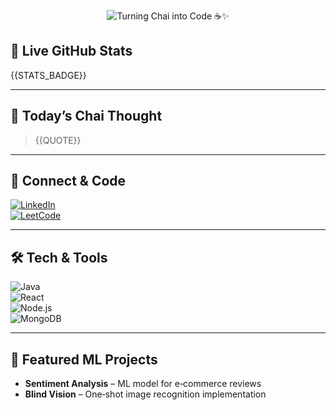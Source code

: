 <p align="center">
  <img src="assets/banner.png" alt="Turning Chai into Code ☕✨" />
</p>

## 🧠 Live GitHub Stats  
{{STATS_BADGE}}

---

## 🍵 Today’s Chai Thought  
> {{QUOTE}}

---

## 🔗 Connect & Code  
[![LinkedIn](https://img.shields.io/badge/LinkedIn-blue?style=for-the-badge&logo=linkedin&logoColor=white)](https://www.linkedin.com/in/riya-gupta-911579250/)  
[![LeetCode](https://img.shields.io/badge/LeetCode-orange?style=for-the-badge&logo=leetcode&logoColor=white)](https://leetcode.com/u/RiyaGupta2231/)

---

## 🛠️ Tech & Tools  
![Java](https://img.shields.io/badge/Java-ED8B00?style=for-the-badge&logo=java&logoColor=white)  
![React](https://img.shields.io/badge/React-61DAFB?style=for-the-badge&logo=react)  
![Node.js](https://img.shields.io/badge/Node.js-339933?style=for-the-badge&logo=nodedotjs&logoColor=white)  
![MongoDB](https://img.shields.io/badge/MongoDB-4EA94B?style=for-the-badge&logo=mongodb)  

---

## 📂 Featured ML Projects  
- **Sentiment Analysis** – ML model for e‑commerce reviews  
- **Blind Vision** – One‑shot image recognition implementation  
